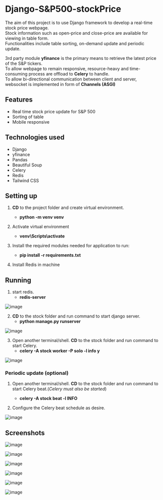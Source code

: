 # Django-S&P500-stockPrice
The aim of this project is to use Django framework to develop a real-time stock price webpage.<br/>
Stock information such as open-price and close-price are available for viewing in table form. <br/>
Functionalities include table sorting, on-demand update and periodic update. 

3rd party module **yfinance** is the primary means to retrieve the latest price of the S&P tickers.<br/>
To allow webpage to remain responsive, resource-heavy and time-consuming process are offload to **Celery** to handle.<br/> 
To allow bi-directional communication between client and server, websocket is implemented in form of **Channels (ASGI)** 


## Features
* Real time stock price update for S&P 500
* Sorting of table 
* Mobile responsive
  
## Technologies used
* Django 
* yfinance
* Pandas
* Beautiful Soup
* Celery
* Redis
* Tailwind CSS
  

## Setting up

1. **CD** to the project folder and create virtual environment.
    - **python -m venv venv**

2. Activate virtual environment
    - **venv\Scripts\activate**

3. Install the required modules needed for application to run:
    - **pip install -r requirements.txt**
  
4. Install Redis in machine


## Running
1. start redis.
    - **redis-server**
  
![image](https://github.com/dude76vvv/Django-Channels-SP500-stockPrice/assets/131178280/6d248414-5f6b-4242-bdf1-253ad768223d)
  
2. **CD** to the stock folder and run command to start django server.
    - **python manage.py runserver**
  
  ![image](https://github.com/dude76vvv/Django-Channels-SP500-stockPrice/assets/131178280/a02219e1-83d3-47a5-947d-6a5e43d0cdd9)

  
3. Open another terminal/shell. **CD** to the stock folder and run command to start Celery.
    - **celery -A  stock worker -P solo -l info y**
  
![image](https://github.com/dude76vvv/Django-Channels-SP500-stockPrice/assets/131178280/562dd4ef-81f3-4b97-b25b-2e0e6c8f7d54)

### Periodic update (optional) 

1. Open another terminal/shell. **CD** to the stock folder and run command to start Celery beat.(_Celery must also be started_)
    - **celery -A stock beat -l INFO**
  
2. Configure the Celery beat schedule as desire.

![image](https://github.com/dude76vvv/Django-Channels-SP500-stockPrice/assets/131178280/698201eb-a30b-469a-818d-160c8e070d73)


## Screenshots
![image](https://github.com/dude76vvv/Django-Channels-SP500-stockPrice/assets/131178280/b463f2d4-aab2-4293-848b-b7742d0c6e1d)

![image](https://github.com/dude76vvv/Django-Channels-SP500-stockPrice/assets/131178280/d9cb2e55-1186-4e98-aa74-c6e407b5fe30)

![image](https://github.com/dude76vvv/Django-Channels-SP500-stockPrice/assets/131178280/f61090aa-471b-4f0e-9e34-35f7cd83c4b8)

![image](https://github.com/dude76vvv/Django-Channels-SP500-stockPrice/assets/131178280/87bad019-d7c8-4d9a-a131-62fc0a74bcfa)

![image](https://github.com/dude76vvv/Django-Channels-SP500-stockPrice/assets/131178280/88e93f8d-3237-4514-b22f-2bb32da9b6f0)

![image](https://github.com/dude76vvv/Django-Channels-SP500-stockPrice/assets/131178280/3c787f46-48a1-4709-933e-a847eb340cac)













